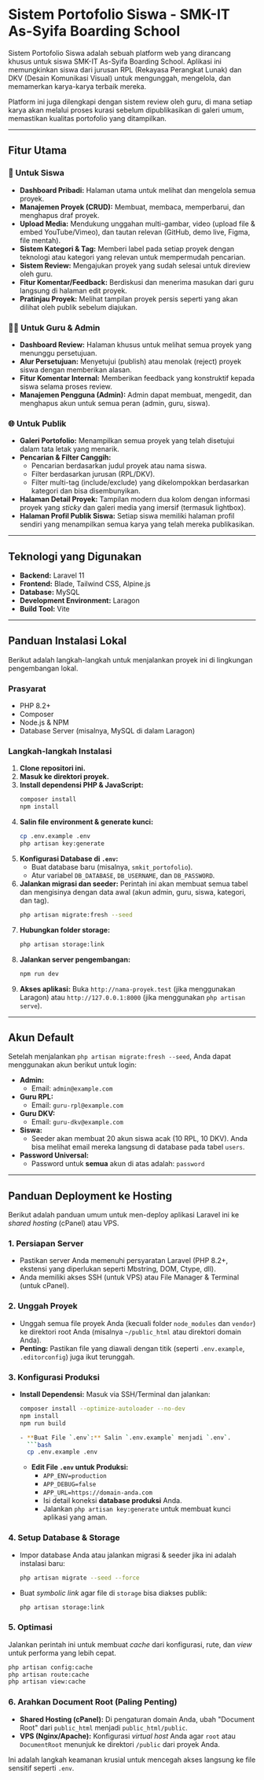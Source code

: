 # Sistem Portofolio Siswa - SMK-IT As-Syifa Boarding School

Sistem Portofolio Siswa adalah sebuah platform web yang dirancang khusus untuk siswa SMK-IT As-Syifa Boarding School. Aplikasi ini memungkinkan siswa dari jurusan RPL (Rekayasa Perangkat Lunak) dan DKV (Desain Komunikasi Visual) untuk mengunggah, mengelola, dan memamerkan karya-karya terbaik mereka.

Platform ini juga dilengkapi dengan sistem review oleh guru, di mana setiap karya akan melalui proses kurasi sebelum dipublikasikan di galeri umum, memastikan kualitas portofolio yang ditampilkan.

---

## Fitur Utama

### 👤 Untuk Siswa
- **Dashboard Pribadi:** Halaman utama untuk melihat dan mengelola semua proyek.
- **Manajemen Proyek (CRUD):** Membuat, membaca, memperbarui, dan menghapus draf proyek.
- **Upload Media:** Mendukung unggahan multi-gambar, video (upload file & embed YouTube/Vimeo), dan tautan relevan (GitHub, demo live, Figma, file mentah).
- **Sistem Kategori & Tag:** Memberi label pada setiap proyek dengan teknologi atau kategori yang relevan untuk mempermudah pencarian.
- **Sistem Review:** Mengajukan proyek yang sudah selesai untuk direview oleh guru.
- **Fitur Komentar/Feedback:** Berdiskusi dan menerima masukan dari guru langsung di halaman edit proyek.
- **Pratinjau Proyek:** Melihat tampilan proyek persis seperti yang akan dilihat oleh publik sebelum diajukan.

### 🧑‍🏫 Untuk Guru & Admin
- **Dashboard Review:** Halaman khusus untuk melihat semua proyek yang menunggu persetujuan.
- **Alur Persetujuan:** Menyetujui (publish) atau menolak (reject) proyek siswa dengan memberikan alasan.
- **Fitur Komentar Internal:** Memberikan feedback yang konstruktif kepada siswa selama proses review.
- **Manajemen Pengguna (Admin):** Admin dapat membuat, mengedit, dan menghapus akun untuk semua peran (admin, guru, siswa).

### 🌐 Untuk Publik
- **Galeri Portofolio:** Menampilkan semua proyek yang telah disetujui dalam tata letak yang menarik.
- **Pencarian & Filter Canggih:**
    - Pencarian berdasarkan judul proyek atau nama siswa.
    - Filter berdasarkan jurusan (RPL/DKV).
    - Filter multi-tag (include/exclude) yang dikelompokkan berdasarkan kategori dan bisa disembunyikan.
- **Halaman Detail Proyek:** Tampilan modern dua kolom dengan informasi proyek yang *sticky* dan galeri media yang imersif (termasuk lightbox).
- **Halaman Profil Publik Siswa:** Setiap siswa memiliki halaman profil sendiri yang menampilkan semua karya yang telah mereka publikasikan.

---

## Teknologi yang Digunakan

- **Backend:** Laravel 11
- **Frontend:** Blade, Tailwind CSS, Alpine.js
- **Database:** MySQL
- **Development Environment:** Laragon
- **Build Tool:** Vite

---

## Panduan Instalasi Lokal

Berikut adalah langkah-langkah untuk menjalankan proyek ini di lingkungan pengembangan lokal.

### Prasyarat
- PHP 8.2+
- Composer
- Node.js & NPM
- Database Server (misalnya, MySQL di dalam Laragon)

### Langkah-langkah Instalasi
1.  **Clone repositori ini.**
2.  **Masuk ke direktori proyek.**
3.  **Install dependensi PHP & JavaScript:**
    ```bash
    composer install
    npm install
    ```
4.  **Salin file environment & generate kunci:**
    ```bash
    cp .env.example .env
    php artisan key:generate
    ```
5.  **Konfigurasi Database di `.env`:**
    - Buat database baru (misalnya, `smkit_portofolio`).
    - Atur variabel `DB_DATABASE`, `DB_USERNAME`, dan `DB_PASSWORD`.
6.  **Jalankan migrasi dan seeder:**
    Perintah ini akan membuat semua tabel dan mengisinya dengan data awal (akun admin, guru, siswa, kategori, dan tag).
    ```bash
    php artisan migrate:fresh --seed
    ```
7.  **Hubungkan folder storage:**
    ```bash
    php artisan storage:link
    ```
8.  **Jalankan server pengembangan:**
    ```bash
    npm run dev
    ```
9.  **Akses aplikasi:**
    Buka `http://nama-proyek.test` (jika menggunakan Laragon) atau `http://127.0.0.1:8000` (jika menggunakan `php artisan serve`).

---

## Akun Default

Setelah menjalankan `php artisan migrate:fresh --seed`, Anda dapat menggunakan akun berikut untuk login:

-   **Admin:**
    -   Email: `admin@example.com`
-   **Guru RPL:**
    -   Email: `guru-rpl@example.com`
-   **Guru DKV:**
    -   Email: `guru-dkv@example.com`
-   **Siswa:**
    -   Seeder akan membuat 20 akun siswa acak (10 RPL, 10 DKV). Anda bisa melihat email mereka langsung di database pada tabel `users`.
-   **Password Universal:**
    -   Password untuk **semua** akun di atas adalah: `password`

---

## Panduan Deployment ke Hosting

Berikut adalah panduan umum untuk men-deploy aplikasi Laravel ini ke *shared hosting* (cPanel) atau VPS.

### 1. Persiapan Server
- Pastikan server Anda memenuhi persyaratan Laravel (PHP 8.2+, ekstensi yang diperlukan seperti Mbstring, DOM, Ctype, dll).
- Anda memiliki akses SSH (untuk VPS) atau File Manager & Terminal (untuk cPanel).

### 2. Unggah Proyek
- Unggah semua file proyek Anda (kecuali folder `node_modules` dan `vendor`) ke direktori root Anda (misalnya `~/public_html` atau direktori domain Anda).
- **Penting:** Pastikan file yang diawali dengan titik (seperti `.env.example`, `.editorconfig`) juga ikut terunggah.

### 3. Konfigurasi Produksi
- **Install Dependensi:** Masuk via SSH/Terminal dan jalankan:
  ```bash
  composer install --optimize-autoloader --no-dev
  npm install
  npm run build

  - **Buat File `.env`:** Salin `.env.example` menjadi `.env`.
    ```bash
    cp .env.example .env
    ```
  - **Edit File `.env` untuk Produksi:**
      - `APP_ENV=production`
      - `APP_DEBUG=false`
      - `APP_URL=https://domain-anda.com`
      - Isi detail koneksi **database produksi** Anda.
      - Jalankan `php artisan key:generate` untuk membuat kunci aplikasi yang aman.

### 4\. Setup Database & Storage

  - Impor database Anda atau jalankan migrasi & seeder jika ini adalah instalasi baru:
    ```bash
    php artisan migrate --seed --force
    ```
  - Buat *symbolic link* agar file di `storage` bisa diakses publik:
    ```bash
    php artisan storage:link
    ```

### 5\. Optimasi

Jalankan perintah ini untuk membuat *cache* dari konfigurasi, rute, dan *view* untuk performa yang lebih cepat.

```bash
php artisan config:cache
php artisan route:cache
php artisan view:cache
```

### 6\. Arahkan Document Root (Paling Penting)

  - **Shared Hosting (cPanel):** Di pengaturan domain Anda, ubah "Document Root" dari `public_html` menjadi `public_html/public`.
  - **VPS (Nginx/Apache):** Konfigurasi *virtual host* Anda agar `root` atau `DocumentRoot` menunjuk ke direktori `/public` dari proyek Anda.

Ini adalah langkah keamanan krusial untuk mencegah akses langsung ke file sensitif seperti `.env`.
